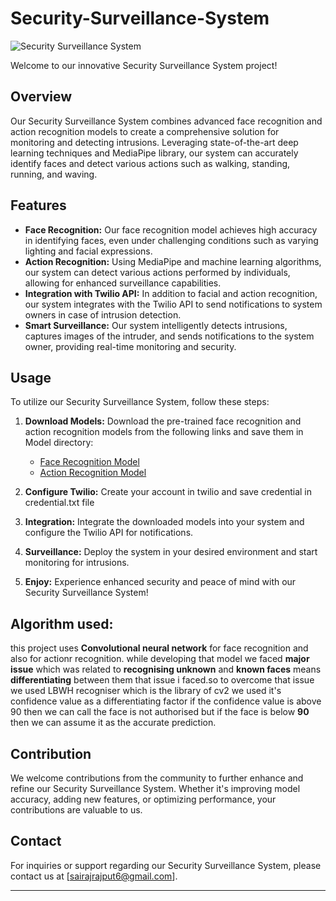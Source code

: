 # Security-Surveillance-System

![Security Surveillance System](https://media1.tenor.com/images/c6b89cb68c230e204ab7665b3a3616da/tenor.gif?itemid=3471448)

Welcome to our innovative Security Surveillance System project!

## Overview

Our Security Surveillance System combines advanced face recognition and action recognition models to create a comprehensive solution for monitoring and detecting intrusions. Leveraging state-of-the-art deep learning techniques and MediaPipe library, our system can accurately identify faces and detect various actions such as walking, standing, running, and waving.

## Features

- **Face Recognition:** Our face recognition model achieves high accuracy in identifying faces, even under challenging conditions such as varying lighting and facial expressions.
- **Action Recognition:** Using MediaPipe and machine learning algorithms, our system can detect various actions performed by individuals, allowing for enhanced surveillance capabilities.
- **Integration with Twilio API:** In addition to facial and action recognition, our system integrates with the Twilio API to send notifications to system owners in case of intrusion detection.
- **Smart Surveillance:** Our system intelligently detects intrusions, captures images of the intruder, and sends notifications to the system owner, providing real-time monitoring and security.

## Usage

To utilize our Security Surveillance System, follow these steps:

1. **Download Models:** Download the pre-trained face recognition and action recognition models from the following links and save them in Model directory:
   - [Face Recognition Model](https://drive.google.com/drive/folders/14BPBpt61YAgJzOom9dcRg15XuFgucth3?usp=sharing)
   - [Action Recognition Model](https://drive.google.com/drive/folders/14BPBpt61YAgJzOom9dcRg15XuFgucth3?usp=sharing)

2.  **Configure Twilio:** Create your account in twilio and save credential in credential.txt file


3. **Integration:** Integrate the downloaded models into your system and configure the Twilio API for notifications.


4. **Surveillance:** Deploy the system in your desired environment and start monitoring for intrusions.


5. **Enjoy:** Experience enhanced security and peace of mind with our Security Surveillance System!

## Algorithm used: 
this project uses **Convolutional neural network** for face recognition and also for actionr recognition. while developing that model we faced **major issue** which was related to **recognising unknown** and **known faces** means **differentiating** between them that issue i faced.so to overcome that issue we used LBWH recogniser which is the library of cv2 we used it's confidence value as a differentiating factor if the confidence value is above 90 then we can call the face is not authorised but if the face is below **90** then we can assume it as the accurate prediction. 


## Contribution

We welcome contributions from the community to further enhance and refine our Security Surveillance System. Whether it's improving model accuracy, adding new features, or optimizing performance, your contributions are valuable to us.

## Contact

For inquiries or support regarding our Security Surveillance System, please contact us at [sairajrajput6@gmail.com].

---

